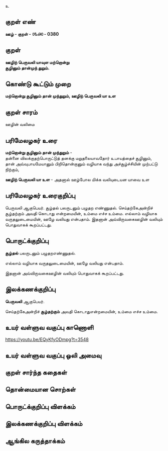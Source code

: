 உ

## குறள் எண் 

**ஊழ் - குறள் - ௦௩௮௦ - 0380**  

## குறள் 

**ஊழிற் பெருவலி யாவுள மற்றொன்று  
சூழினும் தான்முந் துறும்.**

## கொண்டு கூட்டும் முறை

**மற்றொன்று சூழினும் தான் முந்துறும், ஊழிற் பெருவலி யா உள**

## குறள் சாரம் 

ஊழின் வலிமை   

## பரிமேலழகர் உரை

**மற்றொன்று சூழினும் தான் முந்துறும்** -  
தன்னை விலக்குதற்பொருட்டுத் தனக்கு மறுதலையாவதோர் உபாயத்தைச் சூழினும்,  
தான் அவ்வுபாயமேயானும் பிறிதொன்றானும் வழியாக வந்து அச்சூழ்ச்சியின் முற்பட்டு நிற்கும்,  

**ஊழிற் பெருவலி யா உள** - அதனால் ஊழ்போல மிக்க வலியுடையன யாவை உள 

## பரிமேலழகர் உரைகுறிப்பு   

பெருவலி ஆகுபெயர். சூழ்தல்  பலருடனும் பழுதற எண்ணுதல். செய்தற்கேஅன்றிச் சூழ்தற்கும் அவதி கொடாது என்றமையின், உம்மை எச்ச உம்மை. எல்லாம் வழியாக வருதலுடைமையின், ஊழே வலியது என்பதாம். இதனான் அவ்விருவகைஊழின் வலியும் பொதுவாகக் கூறப்பட்டது.    

## பொருட்க்குறிப்பு 
 
**சூழ்தல்** பலருடனும் பழுதறஎண்ணுதல்.  
 
எல்லாம் வழியாக வருதலுடைமையின், ஊழே வலியது என்பதாம்.  

இதனான் அவ்விருவகைஊழின் வலியும் பொதுவாகக் கூறப்பட்டது.    

## இலக்கணக்குறிப்பு  

**பெருவலி** ஆகுபெயர்.   

செய்தற்கேஅன்றிச் **சூழ்தற்கும்** அவதி கொடாதுஎன்றமையின், உம்மை எச்ச உம்மை. 

## உயர் வள்ளுவ வகுப்பு காணொளி

https://youtu.be/EQyKfyODmpg?t=3548

## உயர் வள்ளுவ வகுப்பு ஒலி அமைவு 

 
## குறள் சார்ந்த கதைகள் 


## தொன்மையான சொற்கள்


## பொருட்க்குறிப்பு விளக்கம்


## இலக்கணக்குறிப்பு விளக்கம்


## ஆங்கில கருத்தாக்கம் 


